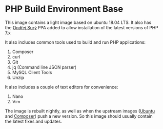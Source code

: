 # PHP Build Environment Base

This image contains a light image based on ubuntu 18.04 LTS. It also has the [Ondřej Surý](https://launchpad.net/~ondrej/+archive/ubuntu/php) PPA added to allow installation of the latest versions of PHP 7.x

It also includes common tools used to build and run PHP applications:

1. Composer
1. curl
1. Git
1. jq (Command line JSON parser)
1. MySQL Client Tools
1. Unzip

It also includes a couple of text editors for convenience:

1. Nano
1. Vim

The image is rebuilt nightly, as well as when the upstream images ([Ubuntu](https://hub.docker.com/_/ubuntu/) and [Composer](https://hub.docker.com/_/composer/)) push a new version. So this image should usually contain the latest fixes and updates.